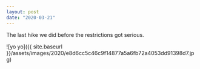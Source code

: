 ```yaml
---
layout: post
date: "2020-03-21"
---
```


The last hike we did before the restrictions got serious.

![yo yo]({{ site.baseurl }}/assets/images/2020/e8d6cc5c46c9f14877a5a6fb72a4053dd91398d7.jpg)
